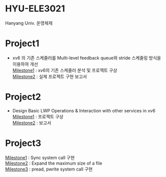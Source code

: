 # HYU-ELE3021
Hanyang Univ. 운영체제

# Project1
- xv6 의 기존 스케줄러를 Multi-level feedback queue와 stride 스케줄링 방식을 이용하여 개선  
[Milestone1](https://github.com/dycha0430/HYU-ELE3021/wiki/Project1-Milestone1) : xv6의 기존 스케줄러 분석 및 프로젝트 구상  
[Milestone2](https://github.com/dycha0430/HYU-ELE3021/wiki/Project1-Milestone2) : 실제 프로젝트 구현 보고서  

# Project2
- Design Basic LWP Operations &  Interaction with other services in xv6  
[Milestone1](https://github.com/dycha0430/HYU-ELE3021/wiki/Project2-Milestone1) : 프로젝트 구상  
[Milestone2](https://github.com/dycha0430/HYU-ELE3021/wiki/Project2-Milestone2) : 보고서  

# Project3
[Milestone1](https://github.com/dycha0430/HYU-ELE3021/wiki/Project3-Milestone1) : Sync system call 구현  
[Milestone2](https://github.com/dycha0430/HYU-ELE3021/wiki/Project3-Milestone2) : Expand the maximum size of a file  
[Milestone3](https://github.com/dycha0430/HYU-ELE3021/wiki/Project3-Milestone3) : pread, pwrite system call 구현  
